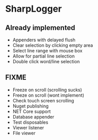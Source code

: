# SharpLogger

## Already implemented

* Appenders with delayed flush
* Clear selection by clicking empty area
* Select line range with mouse box
* Allow for partial line selection
* Double click word/line selection

## FIXME

* Freeze on scroll (scrolling sucks)
* Freeze on scroll (wont implement)
* Check touch screen scrolling
* Nuget publishing
* NET Core support
* Database appender
* Test disposables
* Viewer listener
* File viewer

